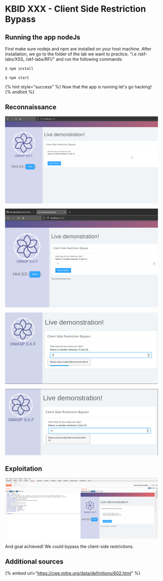 # KBID XXX - Client Side Restriction Bypass

## Running the app nodeJs

First make sure nodejs and npm are installed on your host machine.
After installation, we go to the folder of the lab we want to practice.
"i.e /skf-labs/XSS, /skf-labs/RFI/" and run the following commands:

```
$ npm install
```

```
$ npm start
```

{% hint style="success" %}
Now that the app is running let's go hacking!
{% endhint %}

## Reconnaissance

![](../../.gitbook/assets/nodejs/Client-side-restriction-bypass/1.png)

![](../../.gitbook/assets/nodejs/Client-side-restriction-bypass/2.png)

![](../../.gitbook/assets/nodejs/Client-side-restriction-bypass/3.png)

![](../../.gitbook/assets/nodejs/Client-side-restriction-bypass/4.png)

## Exploitation

![](../../.gitbook/assets/nodejs/Client-side-restriction-bypass/5.png)

And goal achieved! We could bypass the client-side restrictions.

## Additional sources

{% embed url="https://cwe.mitre.org/data/definitions/602.html" %}
